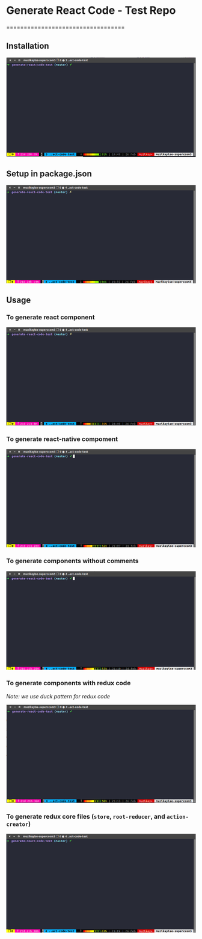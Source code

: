 # Generate React Code - Test Repo
==================================

## Installation

![Installation](gen-react-code-install.gif)

## Setup in package.json

![Setup](gen-react-code-setup.gif)

## Usage
### To generate react component

![react](gen-react-code-react.gif)


### To generate react-native compoment

![native](gen-react-code-native.gif)


### To generate components without comments

![comments](gen-react-code-no-comments.gif)


### To generate components with redux code 
*Note: we use duck pattern for redux code*

![redux](gen-react-code-redux.gif)


### To generate redux core files (`store`, `root-reducer`, and `action-creator`)

![core](gen-react-code-redux-core.gif)


